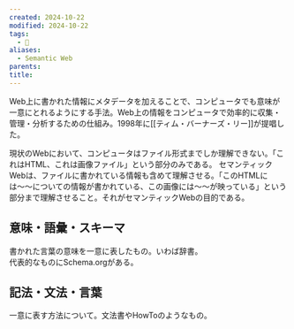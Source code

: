 ```yaml
---
created: 2024-10-22
modified: 2024-10-22
tags:
  - 📝
aliases:
  - Semantic Web
parents: 
title: 
---
```

Web上に書かれた情報にメタデータを加えることで、コンピュータでも意味が一意にとれるようにする手法。Web上の情報をコンピュータで効率的に収集・管理・分析するための仕組み。1998年に[[ティム・バーナーズ・リー]]が提唱した。

現状のWebにおいて、コンピュータはファイル形式までしか理解できない。「これはHTML、これは画像ファイル」という部分のみである。
セマンティックWebは、ファイルに書かれている情報も含めて理解させる。「このHTMLには〜〜についての情報が書かれている、この画像には〜〜が映っている」という部分まで理解させること。それがセマンティックWebの目的である。

## 意味・語彙・スキーマ
書かれた言葉の意味を一意に表したもの。いわば辞書。  
代表的なものにSchema.orgがある。

## 記法・文法・言葉
一意に表す方法について。文法書やHowToのようなもの。
